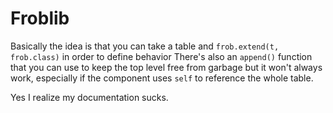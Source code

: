 Froblib
===========

Basically the idea is that you can take a table and `frob.extend(t, frob.class)` in order to define behavior
There's also an `append()` function that you can use to keep the top level free from garbage but it won't always work, especially if the component uses `self` to reference the whole table.

Yes I realize my documentation sucks.